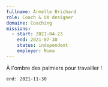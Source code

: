 ```yaml
---
fullname: Armelle Brichard
role: Coach & UX designer 
domaine: Coaching
missions:
  - start: 2021-04-23
    end: 2021-07-30
    status: independent
    employer: Numa
---
```


À l'ombre des palmiers pour travailler !

    end: 2021-11-30
